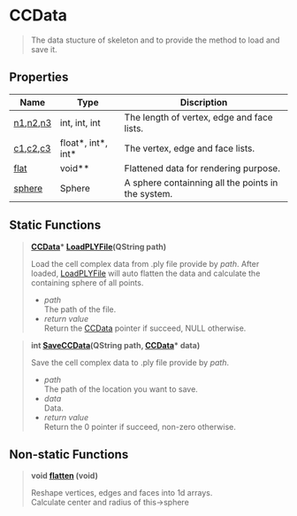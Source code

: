 # CCData
<a id="this"></a>

[CCData]: #this

> The data stucture of skeleton and to provide the method to load and save it.

## Properties
[n1]: #n
[n2]: #n
[n3]: #n
[c1]: #c1
[c2]: #c2
[c3]: #c3
[flat]: #flat
[sphere]: #sphr

| Name                         | Type               | Discription                                |
| ---------------------------- | ------------------ | ------------------------------------------ |
| [n1],[n2],[n3]<a id='n'></a> | int, int, int      | The length of vertex, edge and face lists. |
| [c1],[c2],[c3]<a id='c'></a> | float*, int*, int* | The vertex, edge and face lists.           |
| [flat]<a id='flat'></a>      | void**             | Flattened data for rendering purpose.      |
| [sphere]<a id='sphr'></a>    | Sphere             | A sphere containning all the points in the system.

## Static Functions

[LoadPLYFile]:#load-ply-file

> <a id='load-ply-file'></a>
> **[CCData]\*  [LoadPLYFile](QString path)**  
> 
> Load the cell complex data from .ply file provide by *path*. After loaded, [LoadPLYFile] will auto flatten the data and calculate the containing sphere of all points.
> 
> * *path*  
>   The path of the file.
> * *return value*  
>   Return the [CCData] pointer if succeed, NULL otherwise.

[SaveCCData]:#save-ccdata

><a id='save-ccdata'></a>
> **int [SaveCCData](QString path, [CCData]\* data)**  
> 
> Save the cell complex data to .ply file provide by *path*.
> 
> * *path*  
>   The path of the location you want to save.
> * *data*  
>   Data.
> * *return value*  
>   Return the 0 pointer if succeed, non-zero otherwise.

## Non-static Functions
[flatten]:#flt

><a id='flt'></a>
> **void [flatten] (void)**  
> 
> Reshape vertices, edges and faces into 1d arrays.  
> Calculate center and radius of this->sphere